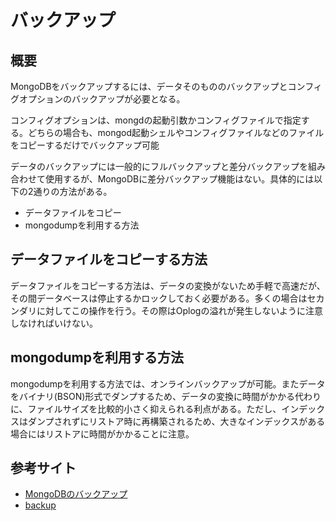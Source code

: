 バックアップ
===

## 概要
MongoDBをバックアップするには、データそのもののバックアップとコンフィグオプションのバックアップが必要となる。

コンフィグオプションは、mongdの起動引数かコンフィグファイルで指定する。どちらの場合も、mongod起動シェルやコンフィグファイルなどのファイルをコピーするだけでバックアップ可能

データのバックアップには一般的にフルバックアップと差分バックアップを組み合わせて使用するが、MongoDBに差分バックアップ機能はない。具体的には以下の2通りの方法がある。

- データファイルをコピー
- mongodumpを利用する方法

## データファイルをコピーする方法

データファイルをコピーする方法は、データの変換がないため手軽で高速だが、その間データベースは停止するかロックしておく必要がある。多くの場合はセカンダリに対してこの操作を行う。その際はOplogの溢れが発生しないように注意しなければいけない。

## mongodumpを利用する方法

mongodumpを利用する方法では、オンラインバックアップが可能。またデータをバイナリ(BSON)形式でダンプするため、データの変換に時間がかかる代わりに、ファイルサイズを比較的小さく抑えられる利点がある。ただし、インデックスはダンプされずにリストア時に再構築されるため、大きなインデックスがある場合にはリストアに時間がかかることに注意。


## 参考サイト
- [MongoDBのバックアップ](https://gihyo.jp/dev/serial/01/mongodb/0011)
- [backup](https://docs.opsmanager.mongodb.com/current/core/backup-overview/index.html)
